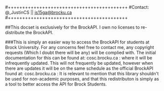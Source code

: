 
#++++++++++++++++++++++++++++++++++++++++++
#Contact: @_JustinCS || js15ga@brocku.ca 
#++++++++++++++++++++++++++++++++++++++++++

##This docset is exclusively for the BrockAPI. I own no licenses to re-distribute the BrockAPI. 

###This is simply an easier way to access the BrockAPI for students at Brock University. For any concerns feel free to contact me, any copyright requests (Which I doubt there will be any) will be complied with. The initial documentation for this can be found at: cosc.brocku.ca : where it will be infrequently updated. This will not frequently be updated, however when there are updates it will be on the same schedule as the official BrockAPI found at: cosc.brocku.ca : It is relevant to mention that this library shouldn't be used for non-academic purposes, and that this redistributon is simply as a tool to better access the API for Brock Students. 




